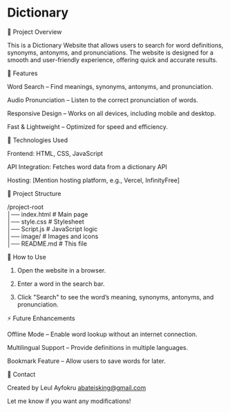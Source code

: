 # Dictionary



📌 Project Overview

This is a Dictionary Website that allows users to search for word definitions, synonyms, antonyms, and pronunciations. The website is designed for a smooth and user-friendly experience, offering quick and accurate results.

🚀 Features

Word Search – Find meanings, synonyms, antonyms, and pronunciation.

Audio Pronunciation – Listen to the correct pronunciation of words.

Responsive Design – Works on all devices, including mobile and desktop.

Fast & Lightweight – Optimized for speed and efficiency.


🔧 Technologies Used

Frontend: HTML, CSS, JavaScript

API Integration: Fetches word data from a dictionary API

Hosting: [Mention hosting platform, e.g., Vercel, InfinityFree]


📂 Project Structure

/project-root  
│── index.html         # Main page  
│── style.css         # Stylesheet  
│── Script.js          # JavaScript logic  
│── image/            # Images and icons  
│── README.md          # This file

🎯 How to Use

1. Open the website in a browser.


2. Enter a word in the search bar.


3. Click "Search" to see the word’s meaning, synonyms, antonyms, and pronunciation.



⚡ Future Enhancements

Offline Mode – Enable word lookup without an internet connection.

Multilingual Support – Provide definitions in multiple languages.

Bookmark Feature – Allow users to save words for later.


📩 Contact

Created by Leul Ayfokru
abateisking@gmail.com

Let me know if you want any modifications!

